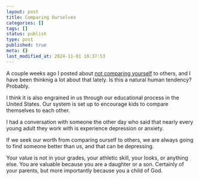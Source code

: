```yaml
---
layout: post
title: Comparing Ourselves
categories: []
tags: []
status: publish
type: post
published: true
meta: {}
last_modified_at: 2024-11-01 18:37:53
---
```


A couple weeks ago I posted about 
[not comparing yourself](http://www.jethrojones.com/blog/2018/12/9/dont-compare-yourselves-to-others) to others, and I have been thinknig a lot about that lately. Is this a natural human tendency? Probably.

I think it is also engrained in us through our educational process in the United States. Our system is set up to encourage kids to compare themselves to each other.

I had a conversation with someone the other day who said that nearly every young adult they work with is experience depression or anxiety.

If we seek our worth from comparing ourself to others, we are always going to find someone better than us, and that can be depressing.

Your value is not in your grades, your athletic skill, your looks, or anything else. You are valuable because you are a daughter or a son. Certainly of your parents, but more importantly because you a child of God.
